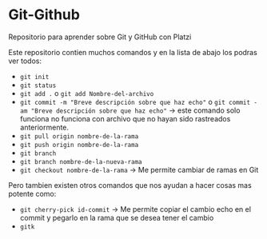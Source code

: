 # Git-Github

Repositorio para aprender sobre Git y GitHub con Platzi

Este repositorio contien muchos comandos y en la lista de abajo los podras ver todos:

- `git init`
- `git status`
- `git add .` o `git add Nombre-del-archivo`
- `git commit -m "Breve descripción sobre que haz echo"` o `git commit -am "Breve descripción sobre que haz echo"` → este comando solo funciona no funciona con archivo que no hayan sido rastreados anteriormente.
- `git pull origin nombre-de-la-rama`
- `git push origin nombre-de-la-rama`
- `git branch`
- `git branch nombre-de-la-nueva-rama`
- `git checkout nombre-de-la-rama` -> Me permite cambiar de ramas en Git

Pero tambien existen otros comandos que nos ayudan a hacer cosas mas potente como:

- `git cherry-pick id-commit` -> Me permite copiar el cambio echo en el commit y pegarlo en la rama que se desea tener el cambio
- `gitk`
